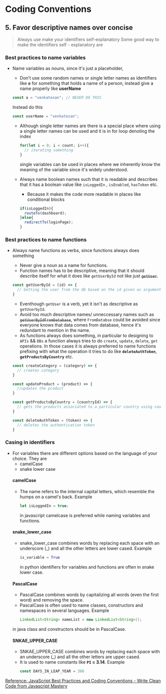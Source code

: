 # Coding Conventions

## 5. Favor descriptive names over concise

  > Always use make your identifiers self-explanatory
  > Some good way to make the identifiers self - explanatory are

  ### Best practices to name variables

  - Name variables as nouns, since it's just a placeholder,
    - Don't use some random names or single letter names as identifiers like ~~a~~ for something that holds a name of a person, instead give a name properly like **userName**

    ```javascript
    const a = "venkatesan"; // NEVER DO THIS
    ```

    Instead do this

    ```javascript
    const userName = "venkatesan";
    ```

    - Although single letter names are there is a special place where using a single letter names can be used and it is in for loop denoting the index

      ```javascript
      for(let i = 0; i < count; i++){
        // iterating something
      }
      ```
      single variables can be used in places where we inherently know the meaning of the variable since it's widely understood.

    - Always name boolean names such that it is readable and describes that it has a boolean value like `isLoggedIn` , `isEnabled`, `hasToken` etc.
      - Because it makes the code more readable in places like conditional blocks
      ```javascript
      if(isLoggedIn){
        routeTo(dashboard);
      }else{
        redirectTo(loginPage);
      }
      ```
    

  ### Best practices to name functions

  - Always name functions as verbs, since functions always does something
    - Never give a noun as a name for functions.
    - Function names has to be descriptive, meaning that it should describe itself for what it does like `getUserById` not like just ~~`getUser`~~.


    ```javascript
    const getUserById = (id) => {
      // Getting the user from the db based on the id given as argument
    }
    ```

    - Eventhough `getUser` is a verb, yet it isn't as descriptive as `getUserbyId`.
    - Avoid too much descriptive names/ unneccessary names such as ~~`getUserByIdFromDatabase`~~, where `FromDatabse` could be avoided since everyone knows that data comes from database, hence it's redundant to mention in the name.
    - As functions always does something, in particular to designing to `APIs` && `DBs`
    a function always tries to do `create`, `update`, `delete`, `get` operations. In those cases it is always preferred to name functions prefixing with what the operation it tries to do like **`deleteAuthToken`**, **`getProductsByCountry`** etc.


    ```javascript
    const createCategory = (category) => {
      // creates category 
    }

    const updateProduct = (product) => {
      //updates the product
    }

    const getProductsByCountry = (countryId) => {
      // gets the products associated to a particular country using countryId
    }

    const deleteAuthToken = (token) => {
      // deletes the authentication token
    }
    ```
  ### Casing in identifiers
  - For variables there are different options based on the language of your choice. They are
    - camelCase
    - snake lower case
    #### camelCase
      - The name refers to the internal capital letters, which resemble the humps on a camel's back. 
      Example
        ```javascript
        let isLoggedIn = true;
        ```
        in javascript camelcase is preferred while naming variables and functions.
    #### snake_lower_case
      - snake_lower_case combines words by replacing each space with an underscore (_) and all the other letters are lower cased.
      Example
        ```python
        is_variable = True
        ```
        in python identifiers for variables and functions are often in snake lower case.
    #### PascalCase
      - PascalCase combines words by capitalizing all words (even the first word) and removing the space.
      - PascalCase is often used to name classes, constructors and namespaces in several languages.
      Example
        ```java
        LinkedList<String> nameList = new LinkedList<String>();
        ```
      in java class and constructors should be in PascalCase.
    #### SNKAE_UPPER_CASE
      - SNKAE_UPPER_CASE combines words by replacing each space with an underscore (_) and all the other letters are upper cased.
      - It is used to name constants like **`PI` = 3.14**.
      Example
        ```javascript
        const DAYS_IN_LEAP_YEAR = 366
        ```


[Reference: JavaScript Best Practices and Coding Conventions - Write Clean Code from Javascript Mastery](https://www.youtube.com/watch?v=RMN_bkZ1KM0&ab_channel=JavaScriptMastery)